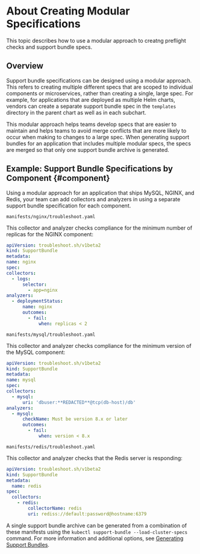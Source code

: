 # About Creating Modular Specifications

This topic describes how to use a modular approach to creatng preflight checks and support bundle specs.

## Overview

Support bundle specifications can be designed using a modular approach. This refers to creating multiple different specs that are scoped to individual components or microservices, rather than creating a single, large spec. For example, for applications that are deployed as multiple Helm charts, vendors can create a separate support bundle spec in the `templates` directory in the parent chart as well as in each subchart. 

This modular approach helps teams develop specs that are easier to maintain and helps teams to avoid merge conflicts that are more likely to occur when making to changes to a large spec. When generating support bundles for an application that includes multiple modular specs, the specs are merged so that only one support bundle archive is generated.

## Example: Support Bundle Specifications by Component {#component}

Using a modular approach for an application that ships MySQL, NGINX, and Redis, your team can add collectors and analyzers in using a separate support bundle specification for each component.

`manifests/nginx/troubleshoot.yaml`

This collector and analyzer checks compliance for the minimum number of replicas for the NGINX component:

  ```yaml
apiVersion: troubleshoot.sh/v1beta2
kind: SupportBundle
metadata:
  name: nginx
spec:
  collectors:
    - logs:
        selector:
          - app=nginx
  analyzers:
    - deploymentStatus:
        name: nginx
        outcomes:
          - fail:
              when: replicas < 2
  ```

`manifests/mysql/troubleshoot.yaml`

This collector and analyzer checks compliance for the minimum version of the MySQL component:

  ```yaml
apiVersion: troubleshoot.sh/v1beta2
kind: SupportBundle
metadata:
  name: mysql
spec:
  collectors:
    - mysql:
        uri: 'dbuser:**REDACTED**@tcp(db-host)/db'
  analyzers:
    - mysql:
        checkName: Must be version 8.x or later
        outcomes:
          - fail:
              when: version < 8.x
```

`manifests/redis/troubleshoot.yaml`

This collector and analyzer checks that the Redis server is responding:

```yaml
apiVersion: troubleshoot.sh/v1beta2
kind: SupportBundle
metadata:
  name: redis
spec:
  collectors:
    - redis:
        collectorName: redis
        uri: rediss://default:password@hostname:6379
```

A single support bundle archive can be generated from a combination of these manifests using the `kubectl support-bundle --load-cluster-specs` command. 
For more information and additional options, see [Generating Support Bundles](support-bundle-generating).